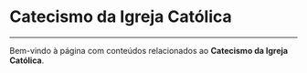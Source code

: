# Catecismo da Igreja Católica
---

Bem-vindo à página com conteúdos relacionados ao **Catecismo da Igreja Católica**.
